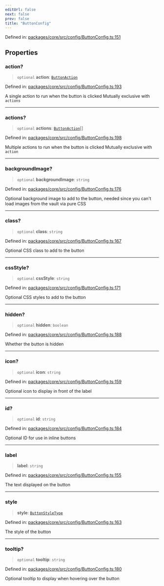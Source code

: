 ```yaml
---
editUrl: false
next: false
prev: false
title: "ButtonConfig"
---
```


Defined in: [packages/core/src/config/ButtonConfig.ts:151](https://github.com/mProjectsCode/obsidian-meta-bind-plugin/blob/164b4e159d0a9103f56c4079fbd94da824499fe4/packages/core/src/config/ButtonConfig.ts#L151)

## Properties

### action?

> `optional` **action**: [`ButtonAction`](/obsidian-meta-bind-plugin-docs/api/type-aliases/buttonaction/)

Defined in: [packages/core/src/config/ButtonConfig.ts:193](https://github.com/mProjectsCode/obsidian-meta-bind-plugin/blob/164b4e159d0a9103f56c4079fbd94da824499fe4/packages/core/src/config/ButtonConfig.ts#L193)

A single action to run when the button is clicked
Mutually exclusive with `actions`

***

### actions?

> `optional` **actions**: [`ButtonAction`](/obsidian-meta-bind-plugin-docs/api/type-aliases/buttonaction/)[]

Defined in: [packages/core/src/config/ButtonConfig.ts:198](https://github.com/mProjectsCode/obsidian-meta-bind-plugin/blob/164b4e159d0a9103f56c4079fbd94da824499fe4/packages/core/src/config/ButtonConfig.ts#L198)

Multiple actions to run when the button is clicked
Mutually exclusive with `action`

***

### backgroundImage?

> `optional` **backgroundImage**: `string`

Defined in: [packages/core/src/config/ButtonConfig.ts:176](https://github.com/mProjectsCode/obsidian-meta-bind-plugin/blob/164b4e159d0a9103f56c4079fbd94da824499fe4/packages/core/src/config/ButtonConfig.ts#L176)

Optional background image to add to the button,
needed since you can't load images from the vault via pure CSS

***

### class?

> `optional` **class**: `string`

Defined in: [packages/core/src/config/ButtonConfig.ts:167](https://github.com/mProjectsCode/obsidian-meta-bind-plugin/blob/164b4e159d0a9103f56c4079fbd94da824499fe4/packages/core/src/config/ButtonConfig.ts#L167)

Optional CSS class to add to the button

***

### cssStyle?

> `optional` **cssStyle**: `string`

Defined in: [packages/core/src/config/ButtonConfig.ts:171](https://github.com/mProjectsCode/obsidian-meta-bind-plugin/blob/164b4e159d0a9103f56c4079fbd94da824499fe4/packages/core/src/config/ButtonConfig.ts#L171)

Optional CSS styles to add to the button

***

### hidden?

> `optional` **hidden**: `boolean`

Defined in: [packages/core/src/config/ButtonConfig.ts:188](https://github.com/mProjectsCode/obsidian-meta-bind-plugin/blob/164b4e159d0a9103f56c4079fbd94da824499fe4/packages/core/src/config/ButtonConfig.ts#L188)

Whether the button is hidden

***

### icon?

> `optional` **icon**: `string`

Defined in: [packages/core/src/config/ButtonConfig.ts:159](https://github.com/mProjectsCode/obsidian-meta-bind-plugin/blob/164b4e159d0a9103f56c4079fbd94da824499fe4/packages/core/src/config/ButtonConfig.ts#L159)

Optional icon to display in front of the label

***

### id?

> `optional` **id**: `string`

Defined in: [packages/core/src/config/ButtonConfig.ts:184](https://github.com/mProjectsCode/obsidian-meta-bind-plugin/blob/164b4e159d0a9103f56c4079fbd94da824499fe4/packages/core/src/config/ButtonConfig.ts#L184)

Optional ID for use in inline buttons

***

### label

> **label**: `string`

Defined in: [packages/core/src/config/ButtonConfig.ts:155](https://github.com/mProjectsCode/obsidian-meta-bind-plugin/blob/164b4e159d0a9103f56c4079fbd94da824499fe4/packages/core/src/config/ButtonConfig.ts#L155)

The text displayed on the button

***

### style

> **style**: [`ButtonStyleType`](/obsidian-meta-bind-plugin-docs/api/enumerations/buttonstyletype/)

Defined in: [packages/core/src/config/ButtonConfig.ts:163](https://github.com/mProjectsCode/obsidian-meta-bind-plugin/blob/164b4e159d0a9103f56c4079fbd94da824499fe4/packages/core/src/config/ButtonConfig.ts#L163)

The style of the button

***

### tooltip?

> `optional` **tooltip**: `string`

Defined in: [packages/core/src/config/ButtonConfig.ts:180](https://github.com/mProjectsCode/obsidian-meta-bind-plugin/blob/164b4e159d0a9103f56c4079fbd94da824499fe4/packages/core/src/config/ButtonConfig.ts#L180)

Optional tooltip to display when hovering over the button
